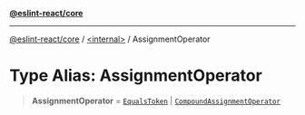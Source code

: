 [**@eslint-react/core**](../../README.md)

***

[@eslint-react/core](../../README.md) / [\<internal\>](../README.md) / AssignmentOperator

# Type Alias: AssignmentOperator

> **AssignmentOperator** = [`EqualsToken`](../enumerations/SyntaxKind.md#equalstoken) \| [`CompoundAssignmentOperator`](CompoundAssignmentOperator.md)
